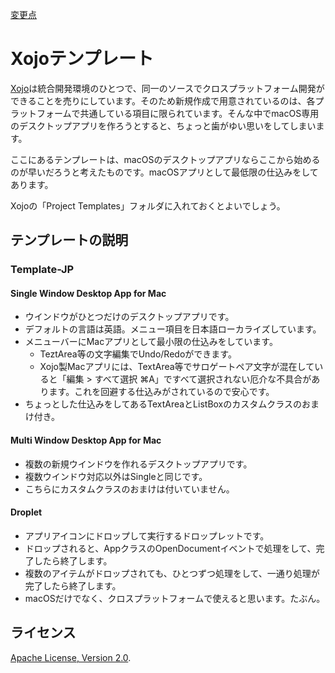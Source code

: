 [変更点](./Changes.md)

# Xojoテンプレート

[Xojo](https://www.xojo.com/)は統合開発環境のひとつで、同一のソースでクロスプラットフォーム開発ができることを売りにしています。そのため新規作成で用意されているのは、各プラットフォームで共通している項目に限られています。そんな中でmacOS専用のデスクトップアプリを作ろうとすると、ちょっと歯がゆい思いをしてしまいます。

ここにあるテンプレートは、macOSのデスクトップアプリならここから始めるのが早いだろうと考えたものです。macOSアプリとして最低限の仕込みをしてあります。

Xojoの「Project Templates」フォルダに入れておくとよいでしょう。


## テンプレートの説明

### Template-JP

#### Single Window Desktop App for Mac
* ウインドウがひとつだけのデスクトップアプリです。
* デフォルトの言語は英語。メニュー項目を日本語ローカライズしています。
* メニューバーにMacアプリとして最小限の仕込みをしています。
    * TeztArea等の文字編集でUndo/Redoができます。
    * Xojo製Macアプリには、TextArea等でサロゲートペア文字が混在していると「編集 > すべて選択 ⌘A」ですべて選択されない厄介な不具合があります。これを回避する仕込みがされているので安心です。
* ちょっとした仕込みをしてあるTextAreaとListBoxのカスタムクラスのおまけ付き。


#### Multi Window Desktop App for Mac
* 複数の新規ウインドウを作れるデスクトップアプリです。
* 複数ウインドウ対応以外はSingleと同じです。
* こちらにカスタムクラスのおまけは付いていません。

#### Droplet
* アプリアイコンにドロップして実行するドロップレットです。
* ドロップされると、AppクラスのOpenDocumentイベントで処理をして、完了したら終了します。
* 複数のアイテムがドロップされても、ひとつずつ処理をして、一通り処理が完了したら終了します。
* macOSだけでなく、クロスプラットフォームで使えると思います。たぶん。


## ライセンス

 [Apache License, Version 2.0](http://www.apache.org/licenses/LICENSE-2.0).
